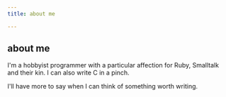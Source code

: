 ```yaml
---
title: about me

---
```

## about me

I'm a hobbyist programmer with a particular affection for Ruby, Smalltalk and their kin. I can also write C in a pinch.

I'll have more to say when I can think of something worth writing.
